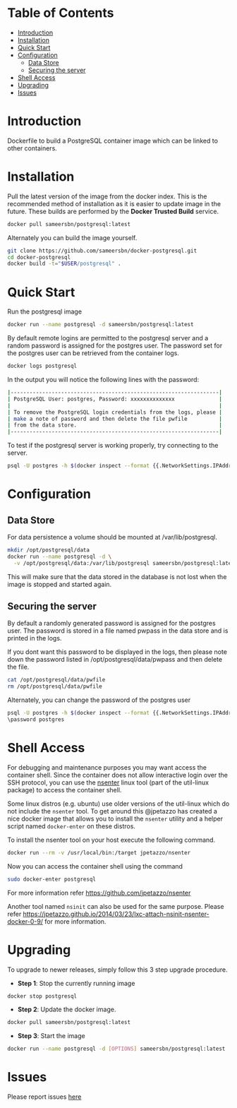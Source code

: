# Table of Contents
- [Introduction](#introduction)
- [Installation](#installation)
- [Quick Start](#quick-start)
- [Configuration](#configuration)
    - [Data Store](#data-store)
    - [Securing the server](#securing-the-server)
- [Shell Access](#shell-access)
- [Upgrading](#upgrading)
- [Issues](#issues)

# Introduction
Dockerfile to build a PostgreSQL container image which can be linked to other containers.

# Installation

Pull the latest version of the image from the docker index. This is the recommended method of installation as it is easier to update image in the future. These builds are performed by the **Docker Trusted Build** service.

```bash
docker pull sameersbn/postgresql:latest
```

Alternately you can build the image yourself.

```bash
git clone https://github.com/sameersbn/docker-postgresql.git
cd docker-postgresql
docker build -t="$USER/postgresql" .
```

# Quick Start
Run the postgresql image

```bash
docker run --name postgresql -d sameersbn/postgresql:latest
```

By default remote logins are permitted to the postgresql server and a random password is assigned for the postgres user. The password set for the postgres user can be retrieved from the container logs.

```bash
docker logs postgresql
```

In the output you will notice the following lines with the password:
```bash
|------------------------------------------------------------------|
| PostgreSQL User: postgres, Password: xxxxxxxxxxxxxx              |
|                                                                  |
| To remove the PostgreSQL login credentials from the logs, please |
| make a note of password and then delete the file pwfile          |
| from the data store.                                             |
|------------------------------------------------------------------|
```

To test if the postgresql server is working properly, try connecting to the server.

```bash
psql -U postgres -h $(docker inspect --format {{.NetworkSettings.IPAddress}} postgresql)
```

# Configuration

## Data Store
For data persistence a volume should be mounted at /var/lib/postgresql.

```bash
mkdir /opt/postgresql/data
docker run --name postgresql -d \
  -v /opt/postgresql/data:/var/lib/postgresql sameersbn/postgresql:latest
```

This will make sure that the data stored in the database is not lost when the image is stopped and started again.

## Securing the server
By default a randomly generated password is assigned for the postgres user. The password is stored in a file named pwpass in the data store and is printed in the logs.

If you dont want this password to be displayed in the logs, then please note down the password listed in /opt/postgresql/data/pwpass and then delete the file.

```bash
cat /opt/postgresql/data/pwfile
rm /opt/postgresql/data/pwfile
```

Alternately, you can change the password of the postgres user

```bash
psql -U postgres -h $(docker inspect --format {{.NetworkSettings.IPAddress}} postgresql)
\password postgres
```

# Shell Access

For debugging and maintenance purposes you may want access the container shell. Since the container does not allow interactive login over the SSH protocol, you can use the [nsenter](http://man7.org/linux/man-pages/man1/nsenter.1.html) linux tool (part of the util-linux package) to access the container shell.

Some linux distros (e.g. ubuntu) use older versions of the util-linux which do not include the `nsenter` tool. To get around this @jpetazzo has created a nice docker image that allows you to install the `nsenter` utility and a helper script named `docker-enter` on these distros.

To install the nsenter tool on your host execute the following command.

```bash
docker run --rm -v /usr/local/bin:/target jpetazzo/nsenter
```

Now you can access the container shell using the command

```bash
sudo docker-enter postgresql
```

For more information refer https://github.com/jpetazzo/nsenter

Another tool named `nsinit` can also be used for the same purpose. Please refer https://jpetazzo.github.io/2014/03/23/lxc-attach-nsinit-nsenter-docker-0-9/ for more information.

# Upgrading

To upgrade to newer releases, simply follow this 3 step upgrade procedure.

- **Step 1**: Stop the currently running image

```bash
docker stop postgresql
```

- **Step 2**: Update the docker image.

```bash
docker pull sameersbn/postgresql:latest
```

- **Step 3**: Start the image

```bash
docker run --name postgresql -d [OPTIONS] sameersbn/postgresql:latest
```

# Issues
Please report issues [here](https://github.com/sameersbn/docker-postgresql/issues)
